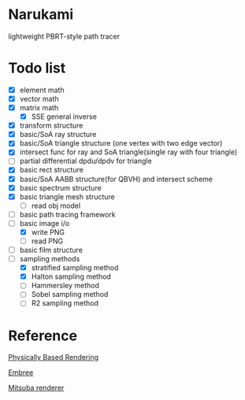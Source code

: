# Narukami
lightweight PBRT-style path tracer

# Todo list
 - [x] element math 
 - [x] vector math
 - [x] matrix math
    - [x] SSE general inverse
 - [x] transform structure
 - [x] basic/SoA ray structure
 - [x] basic/SoA triangle structure (one vertex with two edge vector)
 - [x] intersect func for ray and SoA triangle(single ray with four triangle)
 - [ ] partial differential dpdu/dpdv for triangle
 - [x] basic rect structure 
 - [x] basic/SoA AABB structure(for QBVH) and intersect scheme
 - [x] basic spectrum structure
 - [x] basic triangle mesh structure 
    - [ ] read obj model 
 - [ ] basic path tracing framework
 - [ ] basic image i/o 
    - [x] write PNG
    - [ ] read PNG
 - [ ] basic film structure
 - [ ] sampling methods
    - [x] stratified sampling method
    - [x] Halton sampling method
    - [ ] Hammersley method 
    - [ ] Sobel sampling method
    - [ ] R2 sampling method
 
# Reference
[Physically Based Rendering](https://www.pbrt.org/)

[Embree](https://embree.github.io/)

[Mitsuba renderer](https://www.mitsuba-renderer.org/)
 
